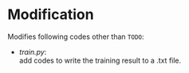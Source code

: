 # Modification
Modifies following codes other than `TODO`:  

- *train.py*:  
	add codes to write the training result to a .txt file.